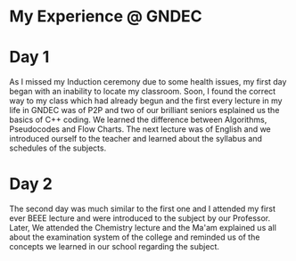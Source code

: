 # My Experience @ GNDEC

# Day 1
As I missed my Induction ceremony due to some health issues, my first day began with an inability to locate my classroom. 
Soon, I found the correct way to my class which had already begun and the first every lecture in my life in GNDEC was of P2P and two of our brilliant seniors esplained us the basics of C++ coding. 
We learned the difference between Algorithms, Pseudocodes and Flow Charts. 
The next lecture was of English and we introduced ourself to the teacher and learned about the syllabus and schedules of the subjects.

# Day 2
The second day was much similar to the first one and I attended my first ever BEEE lecture and were introduced to the subject by our Professor.
Later, We attended the Chemistry lecture and the Ma'am explained us all about the examination system of the college and reminded us of the concepts we learned in our school regarding the subject.
